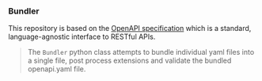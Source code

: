 ### Bundler
This repository is based on the [OpenAPI specification](
https://github.com/OAI/OpenAPI-Specification/blob/master/versions/3.0.3.md) which is a standard, language-agnostic interface to RESTful APIs. 

> The `Bundler` python class attempts to bundle individual yaml files into a single file, post process extensions and validate the bundled openapi.yaml file.

